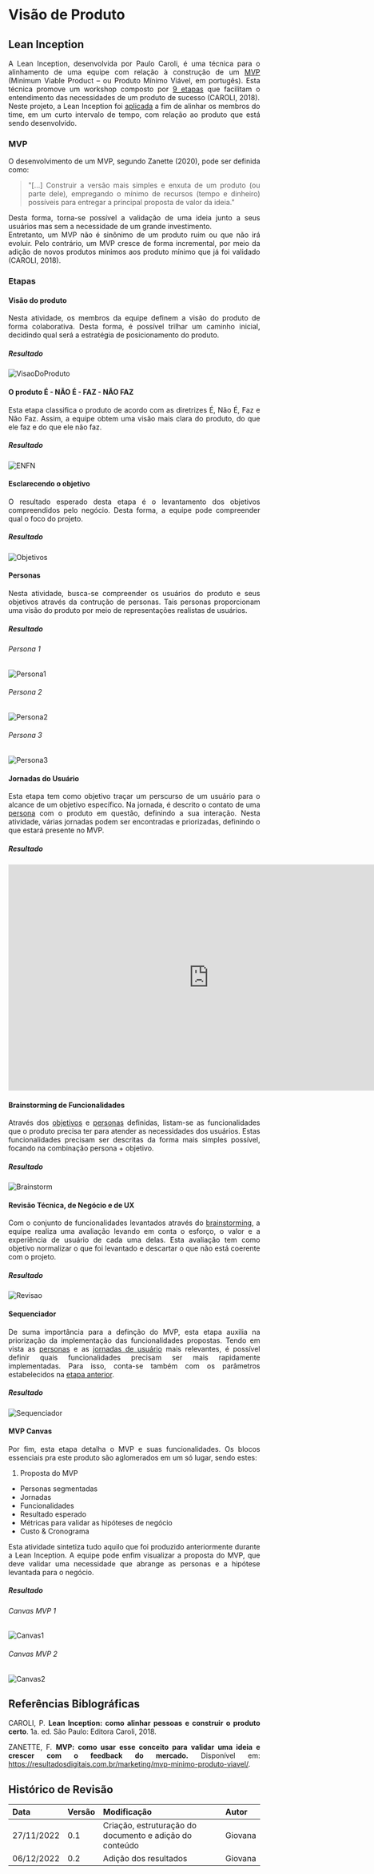 # Visão de Produto

<style>body {text-align: justify}</style>

## Lean Inception
A Lean Inception, desenvolvida por Paulo Caroli, é uma técnica para o alinhamento de uma equipe com relação à construção de um [MVP](#mvp) (Minimum Viable Product – ou Produto Mínimo Viável, em portugês). Esta técnica promove um workshop composto por [9 etapas](#etapas) que facilitam o entendimento das necessidades de um produto de sucesso (CAROLI, 2018).  
Neste projeto, a Lean Inception foi [aplicada](#execucao) a fim de alinhar os membros do time, em um curto intervalo de tempo, com relação ao produto que está sendo desenvolvido.

### MVP
O desenvolvimento de um MVP, segundo Zanette (2020), pode ser definida como:  
>"[...] Construir a versão mais simples e enxuta de um produto (ou parte dele), empregando o mínimo de recursos (tempo e dinheiro) possíveis para entregar a principal proposta de valor da ideia."  

Desta forma, torna-se possível a validação de uma ideia junto a seus usuários mas sem a necessidade de um grande investimento.  
Entretanto, um MVP não é sinônimo de um produto ruim ou que não irá evoluir. Pelo contrário, um MVP cresce de forma incremental, por meio da adição de novos produtos mínimos aos produto mínimo que já foi validado (CAROLI, 2018).

### Etapas
#### Visão do produto
Nesta atividade, os membros da equipe definem a visão do produto de forma colaborativa. Desta forma, é possível trilhar um caminho inicial, decidindo qual será a estratégia de posicionamento do produto.
##### Resultado
![VisaoDoProduto](https://user-images.githubusercontent.com/54070461/205945421-0d11ccd9-0e40-4142-9a33-bc68147a32a9.png)

#### O produto É - NÃO É - FAZ - NÃO FAZ
Esta etapa classifica o produto de acordo com as diretrizes É, Não É, Faz e Não Faz. Assim, a equipe obtem uma visão mais clara do produto, do que ele faz e do que ele não faz.
##### Resultado
![ENFN](https://user-images.githubusercontent.com/54070461/205945511-cda65ecf-8917-4008-b22a-0a9f10bfe585.png)

#### Esclarecendo o objetivo
O resultado esperado desta etapa é o levantamento dos objetivos compreendidos pelo negócio. Desta forma, a equipe pode compreender qual o foco do projeto.
##### Resultado
![Objetivos](https://user-images.githubusercontent.com/54070461/205945658-8dbfcc95-01f2-461e-8a04-e10609a551a6.png)

#### Personas
Nesta atividade, busca-se compreender os usuários do produto e seus objetivos através da contrução de personas. Tais personas proporcionam uma visão do produto por meio de representações realistas de usuários.
##### Resultado
###### Persona 1
![Persona1](https://user-images.githubusercontent.com/54070461/205946293-2b1da1a5-3391-4adf-bec7-56f22934e7b8.png)
###### Persona 2
![Persona2](https://user-images.githubusercontent.com/54070461/205946437-b5d02544-35cb-4682-9bc0-faacf6c46a61.png)
###### Persona 3
![Persona3](https://user-images.githubusercontent.com/54070461/205946498-f83ec702-a58d-4eae-8d1f-1485dc522976.png)

#### Jornadas do Usuário
Esta etapa tem como objetivo traçar um perscurso de um usuário para o alcance de um objetivo específico. Na jornada, é descrito o contato de uma [persona](#personas) com o produto em questão, definindo a sua interação. Nesta atividade, várias jornadas podem ser encontradas e priorizadas, definindo o que estará presente no MVP.
##### Resultado
<iframe style="border: 1px solid rgba(0, 0, 0, 0.1);" width="800" height="450" src="https://www.figma.com/embed?embed_host=share&url=https%3A%2F%2Fwww.figma.com%2Ffile%2FUoMrW48HXi95MsQusizjuz%2FJornada-base-de-usu%25C3%25A1rios---PUMA-(Copy)%3Fnode-id%3D0%253A1%26t%3Da99Aye13ltRIcDsH-1" allowfullscreen></iframe>

#### Brainstorming de Funcionalidades
Através dos [objetivos](#esclarecendo-o-objetivo) e [personas](#personas) definidas, listam-se as funcionalidades que o produto precisa ter para atender as necessidades dos usuários. Estas funcionalidades precisam ser descritas da forma mais simples possível, focando na combinação persona + objetivo.
##### Resultado
![Brainstorm](https://user-images.githubusercontent.com/54070461/205946661-89bc8c79-5f07-46c7-9d23-dafb19076c8a.png)

#### Revisão Técnica, de Negócio e de UX
Com o conjunto de funcionalidades levantados através do [brainstorming](#brainstorming-de-funcionalidades), a equipe realiza uma avaliação levando em conta o esforço, o valor e a experiência de usuário de cada uma delas. Esta avaliação tem como objetivo normalizar o que foi levantado e descartar o que não está coerente com o projeto.
##### Resultado
![Revisao](https://user-images.githubusercontent.com/54070461/205946771-c985e72f-23b5-49b3-8e7c-b204c0a1c26a.png)

#### Sequenciador
De suma importância para a definção do MVP, esta etapa auxilia na priorização da implementação das funcionalidades propostas. Tendo em vista as [personas](#personas) e as [jornadas de usuário](#jornadas-do-usuario) mais relevantes, é possível definir quais funcionalidades precisam ser mais rapidamente implementadas. Para isso, conta-se também com os parâmetros estabelecidos na [etapa anterior](#revisao-tecnica-de-negocio-e-de-ux).
##### Resultado
![Sequenciador](https://user-images.githubusercontent.com/54070461/205946873-fc6015bb-9ebb-43a4-9df0-6a8eb75a6010.png)

#### MVP Canvas
Por fim, esta etapa detalha o MVP e suas funcionalidades. Os blocos essenciais pra este produto são aglomerados em um só lugar, sendo estes:  

1. Proposta do MVP
* Personas segmentadas
* Jornadas
* Funcionalidades
* Resultado esperado
* Métricas para validar as hipóteses de negócio
* Custo & Cronograma

Esta atividade sintetiza tudo aquilo que foi produzido anteriormente durante a Lean Inception. A equipe pode enfim visualizar a proposta do MVP, que deve validar uma necessidade que abrange as personas e a hipótese levantada para o negócio.
##### Resultado
###### Canvas MVP 1
![Canvas1](https://user-images.githubusercontent.com/54070461/205947058-42b44d29-044a-41ed-b8a2-f0332ea78527.png)
###### Canvas MVP 2
![Canvas2](https://user-images.githubusercontent.com/54070461/205947124-e00c76d3-8c85-47a2-ac42-7db794a6ba9b.png)

## Referências Biblográficas
CAROLI, P. **Lean Inception: como alinhar pessoas e construir o produto certo**. 1a. ed. São Paulo: Editora Caroli, 2018.

ZANETTE, F. **MVP: como usar esse conceito para validar uma ideia e crescer com o feedback do mercado.** Disponível em: <https://resultadosdigitais.com.br/marketing/mvp-minimo-produto-viavel/>.

## Histórico de Revisão
| Data       | Versão | Modificação | Autor |
| :--------- | :----- | :---------- | :---- |
| 27/11/2022 | 0.1    | Criação, estruturação do documento e adição do conteúdo | Giovana |
| 06/12/2022 | 0.2    | Adição dos resultados | Giovana |
